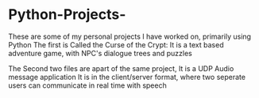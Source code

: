 # Python-Projects-
These are some of my personal projects I have worked on, primarily using Python
The first is Called the Curse of the Crypt: It is a text based adventure game, with NPC's dialogue trees and puzzles

The Second two files are apart of the same project, It is a UDP Audio message application
It is in the client/server format, where two seperate users can communicate in real time with speech

